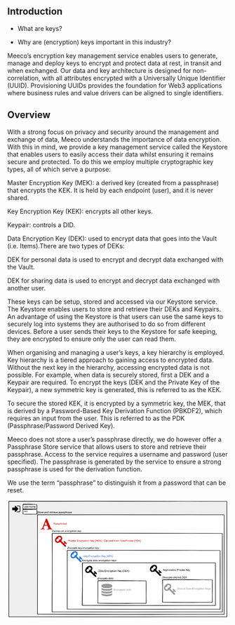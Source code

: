 ## Introduction

* What are keys?

* Why are (encryption) keys important in this industry?

Meeco’s encryption key management service enables users to generate, manage and deploy keys to encrypt and protect data at rest, in transit and when exchanged. Our data and key architecture is designed for non-correlation, with all attributes encrypted with a Universally Unique Identifier (UUID). Provisioning UUIDs provides the foundation for Web3 applications where business rules and value drivers can be aligned to single identifiers.

## Overview ##

With a strong focus on privacy and security around the management and exchange of data, Meeco understands the importance of data encryption. With this in mind, we provide a key management service called the Keystore that enables users to easily access their data whilst ensuring it remains secure and protected. To do this we employ multiple cryptographic key types, all of which serve a purpose:

Master Encryption Key (MEK): a derived key (created from a passphrase) that encrypts the KEK. It is held by each endpoint (user), and it is never shared.

Key Encryption Key (KEK): encrypts all other keys.

Keypair: controls a DID.

Data Encryption Key (DEK): used to encrypt data that goes into the Vault (i.e. Items).There are two types of DEKs:​

DEK for personal data is used to encrypt and decrypt data exchanged with the Vault.​

DEK for sharing data is used to encrypt and decrypt data exchanged with another user.

These keys can be setup, stored and accessed via our Keystore service. The Keystore enables users to store and retrieve their DEKs and Keypairs. An advantage of using the Keystore is that users can use the same keys to securely log into systems they are authorised to do so from different devices. Before a user sends their keys to the Keystore for safe keeping, they are encrypted to ensure only the user can read them.

When organising and managing a user’s keys, a key hierarchy is employed. Key hierarchy is a tiered approach to gaining access to encrypted data. Without the next key in the hierarchy, accessing encrypted data is not possible. For example, when data is securely stored, first a DEK and a Keypair are required. To encrypt the keys (DEK and the Private Key of the Keypair), a new symmetric key is generated, this is referred to as the KEK.

To secure the stored KEK, it is encrypted by a symmetric key, the MEK, that is derived by a Password-Based Key Derivation Function (PBKDF2), which requires an input from the user. This is referred to as the PDK (Passphrase/Password Derived Key).

Meeco does not store a user’s passphrase directly, we do however offer a Passphrase Store service that allows users to store and retrieve their passphrase. Access to the service requires a username and password (user specified). The passphrase is generated by the service to ensure a strong passphrase is used for the derivation function.



We use the term “passphrase” to distinguish it from a password that can be reset.

![Hierarchy keys](../.gitbook/assets/keys.png) 
